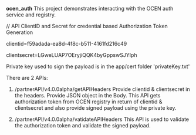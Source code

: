 **ocen_auth**
This project demonstrates interacting with the OCEN auth service and registry.

// API ClientID and Secret for credential based Authorization Token Generation

clientid=f59adada-ea8d-4f8c-b511-4161fd216c49

clientsecret=LGweLUAP7OEryjiQQK4byGppswSJYIph

Private key used to sign the payload is in the app/cert folder 'privateKey.txt'

There are 2 APIs:
1. /partnerAPI/v4.0.0alpha/getAPIHeaders
   Provide clientid & clientsecret in the headers. Provide JSON object in the Body. This API gets authorization token from OCEN registry in return of clientid & clientsecret and also provide signed payload using the private key.
   
2. /partnerAPI/v4.0.0alpha/vatidateAPIHeaders
   This API is used to validate the authorization token and validate the signed payload.

